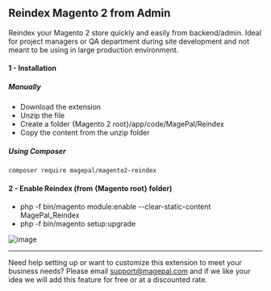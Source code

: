 ## Reindex Magento 2 from Admin


Reindex your Magento 2 store quickly and easily from backend/admin. Ideal for project managers or QA department during site development and not meant to be using in large production environment.

#### 1 - Installation
##### Manually
 * Download the extension
 * Unzip the file
 * Create a folder {Magento 2 root}/app/code/MagePal/Reindex
 * Copy the content from the unzip folder

##### Using Composer

```
composer require magepal/magento2-reindex
```

#### 2 - Enable Reindex (from {Magento root} folder)
 * php -f bin/magento module:enable --clear-static-content MagePal_Reindex
 * php -f bin/magento setup:upgrade


![image](https://cloud.githubusercontent.com/assets/1415141/25950557/5b88aca4-3629-11e7-9567-f238baeef379.png)


----

Need help setting up or want to customize this extension to meet your business needs? Please email support@magepal.com and if we like your idea we will add this feature for free or at a discounted rate.

